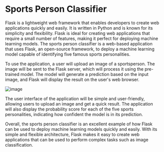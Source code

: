 # Sports Person Classifier
 Flask is a lightweight web framework that enables developers to create web applications quickly and easily. It is written in Python and is known for its simplicity and flexibility. Flask is ideal for creating web applications that require a small number of features, making it perfect for deploying machine learning models.
The sports person classifier is a web-based application that uses Flask, an open-source framework, to deploy a machine learning model capable of identifying five famous sports personalities.

To use the application, a user will upload an image of a sportsperson. The image will be sent to the Flask server, which will process it using the pre-trained model. The model will generate a prediction based on the input image, and Flask will display the result on the user's web browser.

![image](https://user-images.githubusercontent.com/95306965/235229130-d965f46b-c5d2-4906-aa9e-640bd5b04595.png)

The user interface of the application will be simple and user-friendly, allowing users to upload an image and get a quick result. The application will also display the probability score for each of the five sports personalities, indicating how confident the model is in its prediction.

Overall, the sports person classifier is an excellent example of how Flask can be used to deploy machine learning models quickly and easily. With its simple and flexible architecture, Flask makes it easy to create web applications that can be used to perform complex tasks such as image classification.

